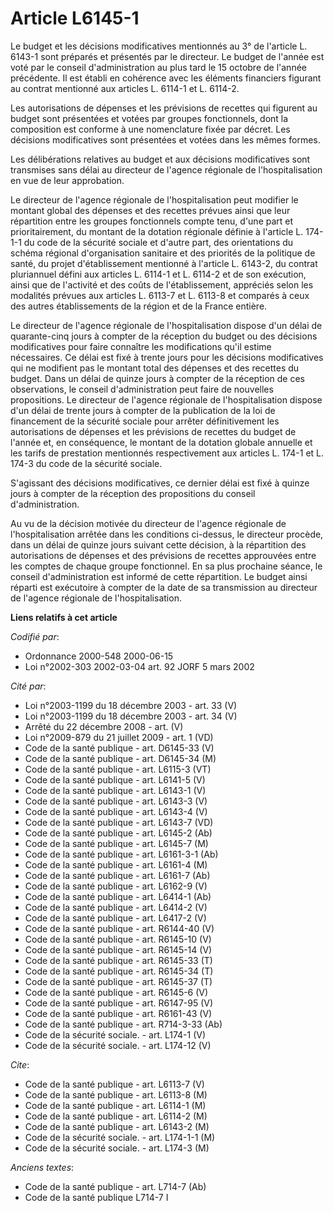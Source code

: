 # Article L6145-1

Le budget et les décisions modificatives mentionnés au 3° de l'article L. 6143-1 sont préparés et présentés par le directeur.
Le budget de l'année est voté par le conseil d'administration au plus tard le 15 octobre de l'année précédente. Il est établi
en cohérence avec les éléments financiers figurant au contrat mentionné aux articles L. 6114-1 et L. 6114-2.

Les autorisations de dépenses et les prévisions de recettes qui figurent au budget sont présentées et votées par groupes
fonctionnels, dont la composition est conforme à une nomenclature fixée par décret. Les décisions modificatives sont
présentées et votées dans les mêmes formes.

Les délibérations relatives au budget et aux décisions modificatives sont transmises sans délai au directeur de l'agence
régionale de l'hospitalisation en vue de leur approbation.

Le directeur de l'agence régionale de l'hospitalisation peut modifier le montant global des dépenses et des recettes prévues
ainsi que leur répartition entre les groupes fonctionnels compte tenu, d'une part et prioritairement, du montant de la
dotation régionale définie à l'article L. 174-1-1 du code de la sécurité sociale et d'autre part, des orientations du schéma
régional d'organisation sanitaire et des priorités de la politique de santé, du projet d'établissement mentionné à l'article
L. 6143-2, du contrat pluriannuel défini aux articles L. 6114-1 et L. 6114-2 et de son exécution, ainsi que de l'activité et
des coûts de l'établissement, appréciés selon les modalités prévues aux articles L. 6113-7 et L. 6113-8 et comparés à ceux
des autres établissements de la région et de la France entière.

Le directeur de l'agence régionale de l'hospitalisation dispose d'un délai de quarante-cinq jours à compter de la réception
du budget ou des décisions modificatives pour faire connaître les modifications qu'il estime nécessaires. Ce délai est fixé à
trente jours pour les décisions modificatives qui ne modifient pas le montant total des dépenses et des recettes du budget.
Dans un délai de quinze jours à compter de la réception de ces observations, le conseil d'administration peut faire de
nouvelles propositions. Le directeur de l'agence régionale de l'hospitalisation dispose d'un délai de trente jours à compter
de la publication de la loi de financement de la sécurité sociale pour arrêter définitivement les autorisations de dépenses
et les prévisions de recettes du budget de l'année et, en conséquence, le montant de la dotation globale annuelle et les
tarifs de prestation mentionnés respectivement aux articles L. 174-1 et L. 174-3 du code de la sécurité sociale.

S'agissant des décisions modificatives, ce dernier délai est fixé à quinze jours à compter de la réception des propositions
du conseil d'administration.

Au vu de la décision motivée du directeur de l'agence régionale de l'hospitalisation arrêtée dans les conditions ci-dessus,
le directeur procède, dans un délai de quinze jours suivant cette décision, à la répartition des autorisations de dépenses et
des prévisions de recettes approuvées entre les comptes de chaque groupe fonctionnel. En sa plus prochaine séance, le conseil
d'administration est informé de cette répartition. Le budget ainsi réparti est exécutoire à compter de la date de sa
transmission au directeur de l'agence régionale de l'hospitalisation.

**Liens relatifs à cet article**

_Codifié par_:

  - Ordonnance 2000-548 2000-06-15
  - Loi n°2002-303 2002-03-04 art. 92 JORF 5 mars 2002

_Cité par_:

  - Loi n°2003-1199 du 18 décembre 2003 - art. 33 (V)
  - Loi n°2003-1199 du 18 décembre 2003 - art. 34 (V)
  - Arrêté du 22 décembre 2008 - art. (V)
  - Loi n°2009-879 du 21 juillet 2009 - art. 1 (VD)
  - Code de la santé publique - art. D6145-33 (V)
  - Code de la santé publique - art. D6145-34 (M)
  - Code de la santé publique - art. L6115-3 (VT)
  - Code de la santé publique - art. L6141-5 (V)
  - Code de la santé publique - art. L6143-1 (V)
  - Code de la santé publique - art. L6143-3 (V)
  - Code de la santé publique - art. L6143-4 (V)
  - Code de la santé publique - art. L6143-7 (VD)
  - Code de la santé publique - art. L6145-2 (Ab)
  - Code de la santé publique - art. L6145-7 (M)
  - Code de la santé publique - art. L6161-3-1 (Ab)
  - Code de la santé publique - art. L6161-4 (M)
  - Code de la santé publique - art. L6161-7 (Ab)
  - Code de la santé publique - art. L6162-9 (V)
  - Code de la santé publique - art. L6414-1 (Ab)
  - Code de la santé publique - art. L6414-2 (V)
  - Code de la santé publique - art. L6417-2 (V)
  - Code de la santé publique - art. R6144-40 (V)
  - Code de la santé publique - art. R6145-10 (V)
  - Code de la santé publique - art. R6145-14 (V)
  - Code de la santé publique - art. R6145-33 (T)
  - Code de la santé publique - art. R6145-34 (T)
  - Code de la santé publique - art. R6145-37 (T)
  - Code de la santé publique - art. R6145-6 (V)
  - Code de la santé publique - art. R6147-95 (V)
  - Code de la santé publique - art. R6161-43 (V)
  - Code de la santé publique - art. R714-3-33 (Ab)
  - Code de la sécurité sociale. - art. L174-1 (V)
  - Code de la sécurité sociale. - art. L174-12 (V)

_Cite_:

  - Code de la santé publique - art. L6113-7 (V)
  - Code de la santé publique - art. L6113-8 (M)
  - Code de la santé publique - art. L6114-1 (M)
  - Code de la santé publique - art. L6114-2 (M)
  - Code de la santé publique - art. L6143-2 (M)
  - Code de la sécurité sociale. - art. L174-1-1 (M)
  - Code de la sécurité sociale. - art. L174-3 (M)

_Anciens textes_:

  - Code de la santé publique - art. L714-7 (Ab)
  - Code de la santé publique L714-7 I
